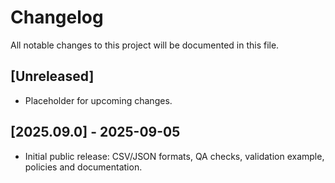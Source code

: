 # Changelog
All notable changes to this project will be documented in this file.

## [Unreleased]
- Placeholder for upcoming changes.

## [2025.09.0] - 2025-09-05
- Initial public release: CSV/JSON formats, QA checks, validation example, policies and documentation.
